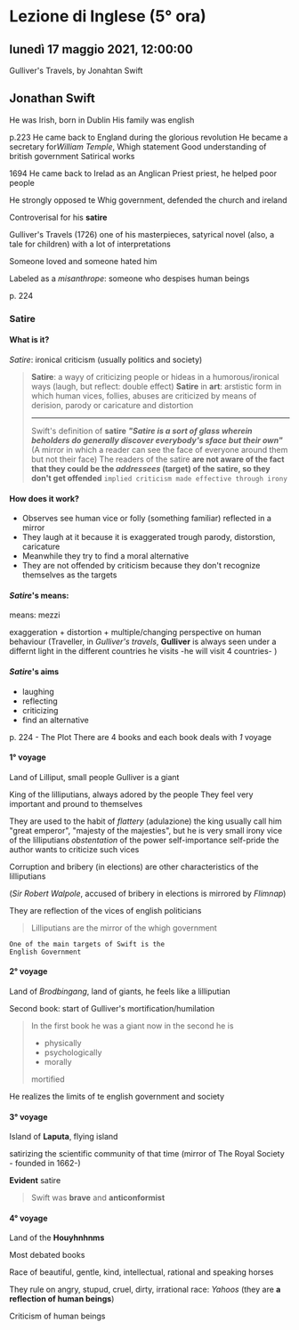 # Lezione di Inglese (5° ora)

## lunedì 17 maggio 2021, 12:00:00

Gulliver's Travels, by Jonahtan Swift

## Jonathan Swift
He was Irish, born in Dublin
His family was english


p.223
He came back to England during the glorious revolution
He became a secretary for*William Temple*, Whigh statement
Good understanding of british government
Satirical works

1694 He came back to Irelad as an Anglican Priest priest, he helped poor people

He strongly opposed te Whig government, defended the church and ireland

Controverisal for his **satire**

Gulliver's Travels (1726) one of his masterpieces, satyrical novel (also, a tale for children) with a lot of interpretations

Someone loved and someone hated him


Labeled as a *misanthrope*: someone who despises human beings


p. 224
### Satire
#### What is it?
*Satire*: ironical criticism (usually politics and society)

> **Satire**: a wayy of criticizing people or hideas in a humorous/ironical ways (laugh, but reflect: double effect)
> **Satire** in **art**: arstistic form in which human vices, follies, abuses are criticized by means of derision, parody or caricature and distortion
> 
> ---
> Swift's definition of **satire**
>***"Satire is a sort of glass wherein beholders do generally discover everybody's sface but their own"***
> (A mirror in which a reader can see the face of everyone around them but not their face)
> The readers of the satire **are not aware of the fact that they could be the *addressees* (target) of the satire, so they don't get offended**
> `implied criticism made effective through irony`

#### How does it work?
* Observes see human vice or folly (something familiar) reflected in a mirror
* They laugh at it because it is exaggerated trough parody, distorstion, caricature
* Meanwhile they try to find a moral alternative
* They are not offended by criticism because they don't recognize themselves as the targets

#### *Satire*'s means:

means: mezzi

exaggeration + distortion + multiple/changing perspective on human behaviour (Traveller, in *Gulliver's travels*, **Gulliver** is always seen under a differnt light in the different countries he visits -he will visit 4 countries-  )
 
#### *Satire*'s aims
* laughing
* reflecting
* criticizing
* find an alternative


p. 224 - The Plot
There are 4 books and each book deals with *1* voyage
#### 1° voyage
Land of Lilliput, small people
Gulliver is a giant

King of the lilliputians, always adored by the people
They feel very important and pround to themselves

They are used to the habit of *flattery* (adulazione)
the king usually call him
"great emperor", "majesty of the majesties", but he is very small
irony
vice of the lilliputians
*obstentation* of the power
self-importance
self-pride
the author wants to criticize such vices

Corruption and bribery (in elections) are other characteristics of the lilliputians 

(*Sir Robert Walpole*, accused of bribery in elections is mirrored by *Flimnap*)

They are reflection of the vices of english politicians


>Lilliputians are the mirror of the whigh government


    One of the main targets of Swift is the
    English Government

#### 2° voyage 

Land of *Brodbingang*, land of giants, he feels like a lilliputian

Second book: start of Gulliver's mortification/humilation

   

> In the first book he was a giant
> now in the second he is 
> * physically
>*  psychologically
> * morally
> 
> mortified

He realizes the limits of te english government and society

#### 3° voyage

Island of **Laputa**, flying island

satirizing the scientific community of that time (mirror of The Royal Society - founded in 1662-)

**Evident** satire   

> Swift was **brave** and **anticonformist**

#### 4° voyage

Land of the **Houyhnhnms**

Most debated books

Race of beautiful, gentle, kind, intellectual, rational and speaking horses


They rule on angry, stupud, cruel, dirty, irrational race: *Yahoos* (they are **a reflection of human beings**)

Criticism of human beings


<!--stackedit_data:
eyJoaXN0b3J5IjpbLTc5NDY4MDRdfQ==
-->